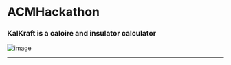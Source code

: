 # ACMHackathon
### KalKraft is a caloire and insulator calculator 
![image](!https://github.com/sierrajanson/ACMHackathon/blob/main/LogoCalCraft.png)
***
